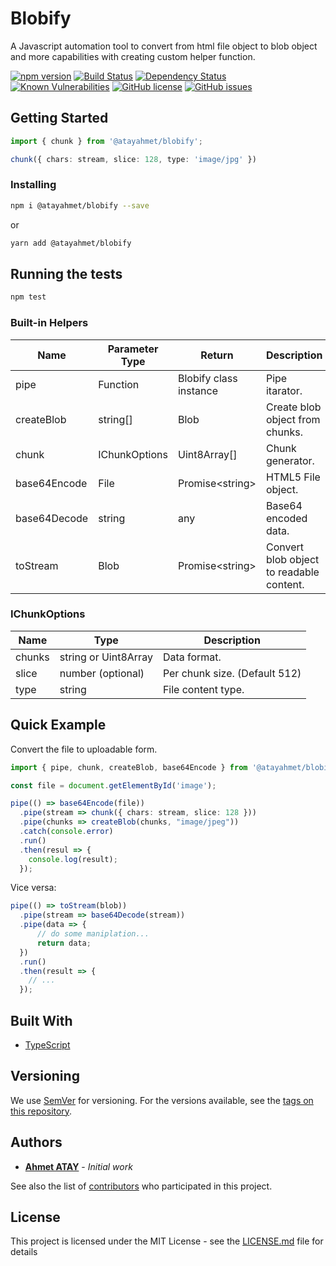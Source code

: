 # Blobify
A Javascript automation tool to convert from html file object to blob object and more capabilities with creating custom helper function.

[![npm version](https://badge.fury.io/js/%40atayahmet%2Fblobify.svg)](https://badge.fury.io/js/%40atayahmet%2Fblobify)
[![Build Status](https://travis-ci.org/atayahmet/blobify.svg?branch=master)](https://travis-ci.org/atayahmet/blobify.svg?branch=master)
[![Dependency Status](https://img.shields.io/david/atayahmet/storage-based-queue.svg?style=flat-square)](https://david-dm.org/atayahmet/storage-based-queue)
[![Known Vulnerabilities](https://snyk.io/test/github/atayahmet/blobify/badge.svg?targetFile=package.json)](https://snyk.io/test/github/atayahmet/blobify?targetFile=package.json)
[![GitHub license](https://img.shields.io/github/license/atayahmet/storage-based-queue.svg)](https://github.com/atayahmet/blobify/blob/master/LICENSE)
[![GitHub issues](https://img.shields.io/github/issues/atayahmet/storage-based-queue.svg)](https://github.com/atayahmet/blobify/issues)

## Getting Started

```ts
import { chunk } from '@atayahmet/blobify';

chunk({ chars: stream, slice: 128, type: 'image/jpg' })
```

### Installing

```sh
npm i @atayahmet/blobify --save
```
or

```sh
yarn add @atayahmet/blobify
```

## Running the tests

```ts
npm test
```

### Built-in Helpers

| Name         | Parameter Type | Return                 | Description                             |
|--------------|----------------|------------------------|-----------------------------------------|
| pipe         | Function       | Blobify class instance | Pipe itarator.                          |
| createBlob   | string[]       | Blob                   | Create blob object from chunks.         |
| chunk        | IChunkOptions  | Uint8Array[]           | Chunk generator.                        |
| base64Encode | File           | Promise&lt;string&gt;  | HTML5 File object.                      |
| base64Decode | string         | any                    | Base64 encoded data.                    |
| toStream     | Blob           | Promise&lt;string&gt;  | Convert blob object to readable content.|

### IChunkOptions

| Name   | Type                 | Description                   |
|--------|----------------------|-------------------------------|
| chunks | string or Uint8Array | Data format.                  |
| slice  | number (optional)    | Per chunk size. (Default 512) |
| type   | string               | File content type.            |

## Quick Example

Convert the file to uploadable form.

```ts
import { pipe, chunk, createBlob, base64Encode } from '@atayahmet/blobify';

const file = document.getElementById('image');

pipe(() => base64Encode(file))
  .pipe(stream => chunk({ chars: stream, slice: 128 }))
  .pipe(chunks => createBlob(chunks, "image/jpeg"))
  .catch(console.error)
  .run()
  .then(resul => {
    console.log(result);
  });
```

Vice versa:

```ts
pipe(() => toStream(blob))
  .pipe(stream => base64Decode(stream))
  .pipe(data => {
      // do some maniplation...
      return data;
  })
  .run()
  .then(result => {
    // ...
  });
```

## Built With

* [TypeScript](https://www.typescriptlang.org) 

## Versioning

We use [SemVer](http://semver.org/) for versioning. For the versions available, see the [tags on this repository](https://github.com/your/project/tags). 

## Authors

* [**Ahmet ATAY**](https://github.com/atayahmet) - *Initial work*

See also the list of [contributors](https://github.com/your/project/contributors) who participated in this project.

## License

This project is licensed under the MIT License - see the [LICENSE.md](LICENSE.md) file for details